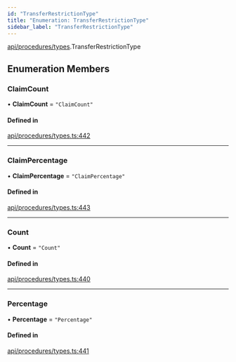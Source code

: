```yaml
---
id: "TransferRestrictionType"
title: "Enumeration: TransferRestrictionType"
sidebar_label: "TransferRestrictionType"
---
```


[api/procedures/types](../../../../../modules/API/Procedures/Types/Types.md).TransferRestrictionType

## Enumeration Members

### ClaimCount

• **ClaimCount** = ``"ClaimCount"``

#### Defined in

[api/procedures/types.ts:442](https://github.com/PolymeshAssociation/polymesh-sdk/blob/fbf6882d0/src/api/procedures/types.ts#L442)

___

### ClaimPercentage

• **ClaimPercentage** = ``"ClaimPercentage"``

#### Defined in

[api/procedures/types.ts:443](https://github.com/PolymeshAssociation/polymesh-sdk/blob/fbf6882d0/src/api/procedures/types.ts#L443)

___

### Count

• **Count** = ``"Count"``

#### Defined in

[api/procedures/types.ts:440](https://github.com/PolymeshAssociation/polymesh-sdk/blob/fbf6882d0/src/api/procedures/types.ts#L440)

___

### Percentage

• **Percentage** = ``"Percentage"``

#### Defined in

[api/procedures/types.ts:441](https://github.com/PolymeshAssociation/polymesh-sdk/blob/fbf6882d0/src/api/procedures/types.ts#L441)
